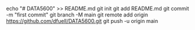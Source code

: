 echo "# DATA5600" >> README.md
git init
git add README.md
git commit -m "first commit"
git branch -M main
git remote add origin https://github.com/dfuell/DATA5600.git
git push -u origin main

